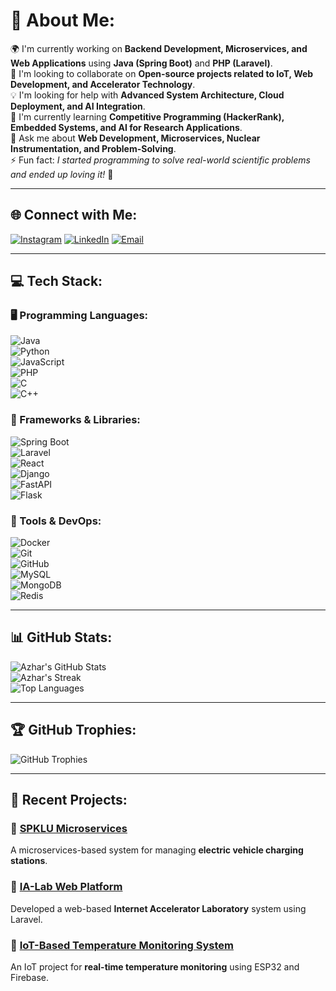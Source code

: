 # 💫 About Me:
🌍 I'm currently working on **Backend Development, Microservices, and Web Applications** using **Java (Spring Boot)** and **PHP (Laravel)**.<br>
🤝 I'm looking to collaborate on **Open-source projects related to IoT, Web Development, and Accelerator Technology**.<br>
💡 I'm looking for help with **Advanced System Architecture, Cloud Deployment, and AI Integration**.<br>
🌱 I'm currently learning **Competitive Programming (HackerRank), Embedded Systems, and AI for Research Applications**.<br>
💬 Ask me about **Web Development, Microservices, Nuclear Instrumentation, and Problem-Solving**.<br>
⚡ Fun fact: *I started programming to solve real-world scientific problems and ended up loving it!* 🚀  

---

## 🌐 Connect with Me:
[![Instagram](https://img.shields.io/badge/Instagram-%23E4405F.svg?logo=Instagram&logoColor=white)](https://www.instagram.com/azhar_z01/) 
[![LinkedIn](https://img.shields.io/badge/LinkedIn-%230077B5.svg?logo=linkedin&logoColor=white)](https://www.linkedin.com/in/azhar-abdul-a-la-a02449217/) 
[![Email](https://img.shields.io/badge/Email-D14836?logo=gmail&logoColor=white)](mailto:azhar.ala99@gmail.com)  

---

## 💻 Tech Stack:

### 🖥️ Programming Languages:
![Java](https://img.shields.io/badge/Java-%23ED8B00.svg?style=flat&logo=openjdk&logoColor=white)  
![Python](https://img.shields.io/badge/Python-3670A0?style=flat&logo=python&logoColor=ffdd54)  
![JavaScript](https://img.shields.io/badge/JavaScript-%23323330.svg?style=flat&logo=javascript&logoColor=%23F7DF1E)  
![PHP](https://img.shields.io/badge/PHP-%23777BB4.svg?style=flat&logo=php&logoColor=white)  
![C](https://img.shields.io/badge/C-%2300599C.svg?style=flat&logo=c&logoColor=white)  
![C++](https://img.shields.io/badge/C++-%2300599C.svg?style=flat&logo=c%2B%2B&logoColor=white)  

### 🚀 Frameworks & Libraries:
![Spring Boot](https://img.shields.io/badge/Spring%20Boot-%236DB33F.svg?style=flat&logo=spring&logoColor=white)  
![Laravel](https://img.shields.io/badge/Laravel-%23FF2D20.svg?style=flat&logo=laravel&logoColor=white)  
![React](https://img.shields.io/badge/React-%2320232a.svg?style=flat&logo=react&logoColor=%2361DAFB)  
![Django](https://img.shields.io/badge/Django-%23092E20.svg?style=flat&logo=django&logoColor=white)  
![FastAPI](https://img.shields.io/badge/FastAPI-005571?style=flat&logo=fastapi)  
![Flask](https://img.shields.io/badge/Flask-%23000.svg?style=flat&logo=flask&logoColor=white)  

### 🔧 Tools & DevOps:
![Docker](https://img.shields.io/badge/Docker-%230db7ed.svg?style=flat&logo=docker&logoColor=white)  
![Git](https://img.shields.io/badge/Git-%23F05033.svg?style=flat&logo=git&logoColor=white)  
![GitHub](https://img.shields.io/badge/GitHub-%23121011.svg?style=flat&logo=github&logoColor=white)  
![MySQL](https://img.shields.io/badge/MySQL-4479A1.svg?style=flat&logo=mysql&logoColor=white)  
![MongoDB](https://img.shields.io/badge/MongoDB-%234ea94b.svg?style=flat&logo=mongodb&logoColor=white)  
![Redis](https://img.shields.io/badge/Redis-%23DD0031.svg?style=flat&logo=redis&logoColor=white)  

---

## 📊 GitHub Stats:
![Azhar's GitHub Stats](https://github-readme-stats.vercel.app/api?username=Ajax-Z01&theme=dark&hide_border=false&include_all_commits=true&count_private=true)  
![Azhar's Streak](https://nirzak-streak-stats.vercel.app/?user=Ajax-Z01&theme=dark&hide_border=false)  
![Top Languages](https://github-readme-stats.vercel.app/api/top-langs/?username=Ajax-Z01&theme=dark&hide_border=false&include_all_commits=true&count_private=true&layout=compact)  

---

## 🏆 GitHub Trophies:
![GitHub Trophies](https://github-profile-trophy.vercel.app/?username=Ajax-Z01&theme=default_repocard&no-frame=false&no-bg=true&margin-w=4)

---

## 🚀 Recent Projects:
### 🔹 [SPKLU Microservices](https://github.com/Ajax-Z01/spklu-microservices)
A microservices-based system for managing **electric vehicle charging stations**.

### 🔹 [IA-Lab Web Platform](https://github.com/Ajax-Z01/ia-lab-website)
Developed a web-based **Internet Accelerator Laboratory** system using Laravel.

### 🔹 [IoT-Based Temperature Monitoring System](https://github.com/Ajax-Z01/iot-temperature-monitoring)
An IoT project for **real-time temperature monitoring** using ESP32 and Firebase.
